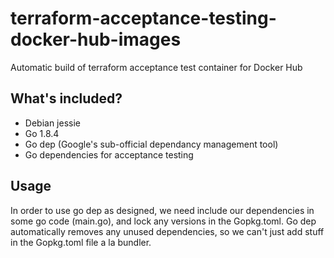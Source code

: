 # terraform-acceptance-testing-docker-hub-images
Automatic build of terraform acceptance test container for Docker Hub

## What's included?

* Debian jessie
* Go 1.8.4
* Go dep (Google's sub-official dependancy management tool)
* Go dependencies for acceptance testing

## Usage

In order to use go dep as designed, we need include our dependencies in some go code (main.go), and lock any versions in the Gopkg.toml. Go dep automatically removes any unused dependencies, so we can't just add stuff in the Gopkg.toml file a la bundler.
